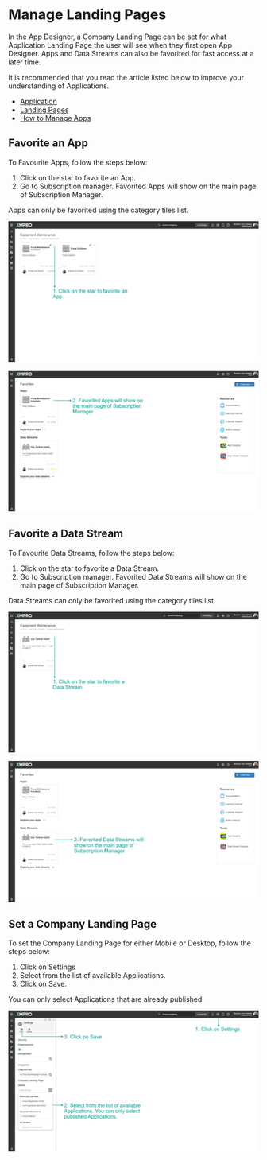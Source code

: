 # Manage Landing Pages

In the App Designer, a Company Landing Page can be set for what Application Landing Page the user will see when they first open App Designer. Apps and Data Streams can also be favorited for fast access at a later time.&#x20;

<!-- unsupported tag removed -->
It is recommended that you read the article listed below to improve your understanding of Applications.

* [Application](../concepts/application/)
* [Landing Pages](../concepts/landing-pages.md)
* [How to Manage Apps](apps/manage-apps.md)
<!-- unsupported tag removed -->

## Favorite an App

To Favourite Apps, follow the steps below:

1. Click on the star to favorite an App.
2. Go to Subscription manager. Favorited Apps will show on the main page of Subscription Manager.

<!-- unsupported tag removed -->
Apps can only be favorited using the category tiles list.
<!-- unsupported tag removed -->

![](<../.gitbook/assets/Manage Landing Pages - Fave 1.png>)

![](<../.gitbook/assets/Manage Landing Pages - Fave 2.png>)

## Favorite a Data Stream

To Favourite Data Streams, follow the steps below:

1. Click on the star to favorite a Data Stream.
2. Go to Subscription manager. Favorited Data Streams will show on the main page of Subscription Manager.

<!-- unsupported tag removed -->
Data Streams can only be favorited using the category tiles list.
<!-- unsupported tag removed -->

![](<../.gitbook/assets/Manage Landing Pages - Fave 3 (1).png>)

![](<../.gitbook/assets/Manage Landing Pages - Fave 4.png>)

## Set a Company Landing Page

To set the Company Landing Page for either Mobile or Desktop, follow the steps below:

1. Click on Settings
2. Select from the list of available Applications.&#x20;
3. Click on Save.

<!-- unsupported tag removed -->
You can only select Applications that are already published.&#x20;
<!-- unsupported tag removed -->

![  ](../.gitbook/assets/LandingPage2.png)
